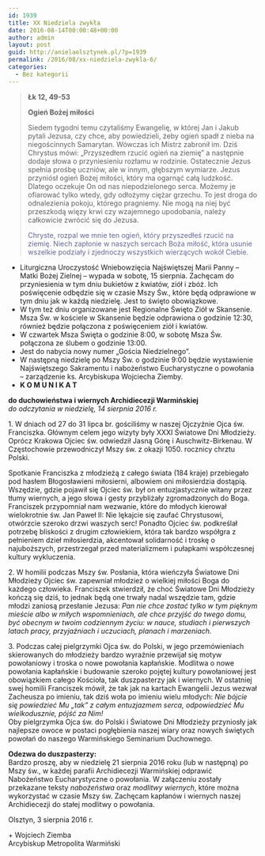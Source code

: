```yaml
---
id: 1939
title: XX Niedziela zwykła
date: 2016-08-14T00:00:48+00:00
author: admin
layout: post
guid: http://anielaolsztynek.pl/?p=1939
permalink: /2016/08/xx-niedziela-zwykla-6/
categories:
  - Bez kategorii
---
```

> **Łk 12, 49-53**
> 
> **Ogień Bożej miłości**
> 
> Siedem tygodni temu czytaliśmy Ewangelię, w której Jan i Jakub pytali Jezusa, czy chce, aby powiedzieli, żeby ogień spadł z nieba na niegościnnych Samarytan. Wówczas ich Mistrz zabronił im. Dziś Chrystus mówi: &#8222;Przyszedłem rzucić ogień na ziemię&#8221; a następnie dodaje słowa o przyniesieniu rozłamu w rodzinie. Ostatecznie Jezus spełnia prośbę uczniów, ale w innym, głębszym wymiarze. Jezus przyniósł ogień Bożej miłości, który ma ogarnąć całą ludzkość. Dlatego oczekuje On od nas niepodzielonego serca. Możemy je ofiarować tylko wtedy, gdy odłożymy ciężar grzechu. To jest droga do odnalezienia pokoju, którego pragniemy. Nie mogą na niej być przeszkodą więzy krwi czy wzajemnego upodobania, należy całkowicie zwrócić się do Jezusa.
> 
> <span style="color: #666699;">Chryste, rozpal we mnie ten ogień, który przyszedłeś rzucić na ziemię. Niech zapłonie w naszych sercach Boża miłość, która usunie wszelkie podziały i zjednoczy wszystkich wierzących wokół Ciebie.</span>

  * Liturgiczna Uroczystość Wniebowzięcia Najświętszej Marii Panny – Matki Bożej Zielnej – wypada w sobotę, 15 sierpnia. Zachęcam do przyniesienia w tym dniu bukietów z kwiatów, ziół i zbóż. Ich poświęcenie odbędzie się w czasie Mszy Św., które będą odprawione w tym dniu jak w każdą niedzielę. Jest to święto obowiązkowe.
  * W tym też dniu organizowane jest Regionalne Święto Ziół w Skansenie. Msza Św. w kościele w Skansenie będzie odprawiona o godzinie 12:30, również będzie połączona z poświęceniem ziół i kwiatów.
  * W czwartek Msza Święta o godzinie 8:00, w sobotę Msza Św. połączona ze ślubem o godzinie 13:00.
  * Jest do nabycia nowy numer „Gościa Niedzielnego”.
  * W następną niedzielę po Mszy Św. o godzinie 9:00 będzie wystawienie Najświętszego Sakramentu i nabożeństwo Eucharystyczne o powołania &#8211; zarządzenie ks. Arcybiskupa Wojciecha Ziemby.
  * **K O M U N I K A T**

<div>
  <p>
    <strong> do duchowieństwa i wiernych Archidiecezji Warmińskiej</strong><br /> <em>do odczytania w niedzielę, 14 sierpnia 2016 r.</em>
  </p>
  
  <p>
    1. W dniach od 27 do 31 lipca br. gościliśmy w naszej Ojczyźnie Ojca św. Franciszka. Głównym celem jego wizyty były XXXI Światowe Dni Młodzieży. Oprócz Krakowa Ojciec św. odwiedził Jasną Górę i Auschwitz-Birkenau. W Częstochowie przewodniczył Mszy św. z okazji 1050. rocznicy chrztu Polski.
  </p>
</div>

<div>
  <p>
    Spotkanie Franciszka z młodzieżą z całego świata (184 kraje) przebiegało pod hasłem Błogosławieni miłosierni, albowiem oni miłosierdzia dostąpią. Wszędzie, gdzie pojawił się Ojciec św. był on entuzjastycznie witany przez tłumy wiernych, a jego słowa i gesty przybliżały zgromadzonych do Boga. Franciszek przypomniał nam wezwanie, które do młodych kierował wielokrotnie św. Jan Paweł II: Nie lękajcie się zaufać Chrystusowi, otwórzcie szeroko drzwi waszych serc! Ponadto Ojciec św. podkreślał potrzebę bliskości z drugim człowiekiem, która tak bardzo współgra z pełnieniem dzieł miłosierdzia, akcentował solidarność i troskę o najuboższych, przestrzegał przed materializmem i pułapkami współczesnej kultury wykluczenia.
  </p>
  
  <p>
    2. W homilii podczas Mszy św. Posłania, która wieńczyła Światowe Dni Młodzieży Ojciec św. zapewniał młodzież o wielkiej miłości Boga do każdego człowieka. Franciszek stwierdził, że choć Światowe Dni Młodzieży kończą się dziś, to jednak będą one trwały nadal wszędzie tam, gdzie młodzi zaniosą przesłanie Jezusa: <em>Pan nie chce zostać tylko w tym pięknym mieście albo w miłych wspomnieniach, ale chce przyjść do twego domu, być obecnym w twoim codziennym życiu: w nauce, studiach i pierwszych latach pracy, przyjaźniach i uczuciach, planach i marzeniach.</em>
  </p>
  
  <p>
    3. Podczas całej pielgrzymki Ojca św. do Polski, w jego przemówieniach skierowanych do młodzieży bardzo wyraźnie przewijał się motyw powołaniowy i troska o nowe powołania kapłańskie. Modlitwa o nowe powołania kapłańskie i budowanie szeroko pojętej kultury powołaniowej jest obowiązkiem całego Kościoła, tak duszpasterzy jak i wiernych. W ostatniej swej homilii Franciszek mówił, że tak jak na kartach Ewangelii Jezus wezwał Zacheusza po imieniu, tak dziś woła po imieniu wielu młodych: <em>Nie bójcie się powiedzieć Mu „tak” z całym entuzjazmem serca, odpowiedzieć Mu wielkodusznie, pójść za Nim! </em><br /> Oby pielgrzymka Ojca św. do Polski i Światowe Dni Młodzieży przyniosły jak najlepsze owoce w postaci pogłębienia naszej wiary oraz nowych świętych powołań do naszego Warmińskiego Seminarium Duchownego.
  </p>
  
  <p>
    <strong>Odezwa do duszpasterzy:</strong><br /> Bardzo proszę, aby w niedzielę 21 sierpnia 2016 roku (lub w następną) po Mszy św., w każdej parafii Archidiecezji Warmińskiej odprawić Nabożeństwo Eucharystyczne o powołania. W załączeniu zostały przekazane teksty <em>nabożeństwa </em>oraz <em>modlitwy wiernych</em>, które można wykorzystać w czasie Mszy św. Zachęcam kapłanów i wiernych naszej Archidiecezji do stałej modlitwy o powołania.
  </p>
  
  <p>
    Olsztyn, 3 sierpnia 2016 r.
  </p>
  
  <p>
    + Wojciech Ziemba<br /> Arcybiskup Metropolita Warmiński
  </p>
</div>